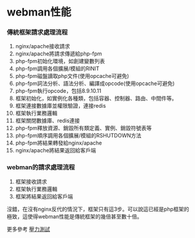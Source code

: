 # webman性能

### 傳統框架請求處理流程

1. nginx/apache接收請求
2. nginx/apache將請求傳遞給php-fpm
3. php-fpm初始化環境，如創建變數列表
4. php-fpm調用各個擴展/模組的RINIT
5. php-fpm磁盤讀取php文件(使用opcache可避免)
6. php-fpm詞法分析、語法分析、編譯成opcode(使用opcache可避免)
7. php-fpm執行opcode，包括8.9.10.11
8. 框架初始化，如實例化各種類，包括容器、控制器、路由、中間件等。
9. 框架連接數據庫並權限驗證，連接redis
10. 框架執行業務邏輯
11. 框架關閉數據庫、redis連接
12. php-fpm釋放資源、銷毀所有類定義、實例、銷毀符號表等
13. php-fpm順序調用各個擴展/模組的RSHUTDOWN方法
14. php-fpm將結果轉發給nginx/apache
15. nginx/apache將結果返回給客戶端

### webman的請求處理流程

1. 框架接收請求
2. 框架執行業務邏輯
3. 框架將結果返回給客戶端

沒錯，在沒有nginx反代的情況下，框架只有這3步。可以說這已經是php框架的極致，這使得webman性能是傳統框架的幾倍甚至數十倍。

更多參考 [壓力測試](benchmarks.md)